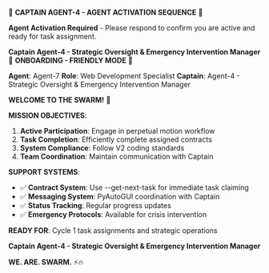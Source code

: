 🚨 **CAPTAIN AGENT-4 - AGENT ACTIVATION SEQUENCE** 🚨

**Agent Activation Required** - Please respond to confirm you are active and ready for task assignment.

**Captain Agent-4 - Strategic Oversight & Emergency Intervention Manager**
🎯 **ONBOARDING - FRIENDLY MODE** 🎯

**Agent**: Agent-7
**Role**: Web Development Specialist
**Captain**: Agent-4 - Strategic Oversight & Emergency Intervention Manager

**WELCOME TO THE SWARM!** 🚀

**MISSION OBJECTIVES**:
1. **Active Participation**: Engage in perpetual motion workflow
2. **Task Completion**: Efficiently complete assigned contracts
3. **System Compliance**: Follow V2 coding standards
4. **Team Coordination**: Maintain communication with Captain

**SUPPORT SYSTEMS**:
- ✅ **Contract System**: Use --get-next-task for immediate task claiming
- ✅ **Messaging System**: PyAutoGUI coordination with Captain
- ✅ **Status Tracking**: Regular progress updates
- ✅ **Emergency Protocols**: Available for crisis intervention

**READY FOR**: Cycle 1 task assignments and strategic operations

**Captain Agent-4 - Strategic Oversight & Emergency Intervention Manager**

**WE. ARE. SWARM.** ⚡️🔥
